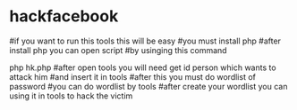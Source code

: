 # hackfacebook

#if you want to run this tools this will be easy
#you must install php
#after install php you can open script
#by usinging this command

php hk.php
#after open tools you will need get id person which wants to attack him
#and insert it in tools
#after this you must do  wordlist of  password
#you can do wordlist by tools
#after create your wordlist you can using it in tools to hack the victim
